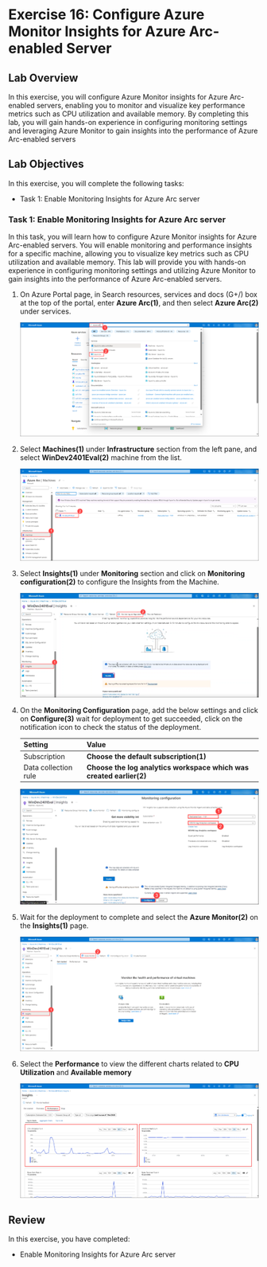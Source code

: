# Exercise 16: Configure Azure Monitor Insights for Azure Arc-enabled Server

## Lab Overview
In this exercise, you will configure Azure Monitor insights for Azure Arc-enabled servers, enabling you to monitor and visualize key performance metrics such as CPU utilization and available memory. By completing this lab, you will gain hands-on experience in configuring monitoring settings and leveraging Azure Monitor to gain insights into the performance of Azure Arc-enabled servers

## Lab Objectives
In this exercise, you will complete the following tasks:

+ Task 1: Enable Monitoring Insights for Azure Arc server

### Task 1: Enable Monitoring Insights for Azure Arc server

In this task, you will learn how to configure Azure Monitor insights for Azure Arc-enabled servers. You will enable monitoring and performance insights for a specific machine, allowing you to visualize key metrics such as CPU utilization and available memory. This lab will provide you with hands-on experience in configuring monitoring settings and utilizing Azure Monitor to gain insights into the performance of Azure Arc-enabled servers.

1. On Azure Portal page, in Search resources, services and docs (G+/) box at the top of the portal, enter **Azure Arc(1)**, and then select **Azure Arc(2)** under services.

   ![](../Images/loganalytics-6.png)

1. Select **Machines(1)** under **Infrastructure** section from the left pane, and select **WinDev2401Eval(2)** machine from the list.

   ![](../Images/monitoring-1.png)

1. Select **Insights(1)** under **Monitoring** section and click on **Monitoring configuration(2)** to configure the Insights from the Machine.

   ![](../Images/monitoring-21.png)

1. On the **Monitoring Configuration** page, add the below settings and click on **Configure(3)** wait for deployment to get succeeded, click on the notification icon to check the status of the deployment.

      | Setting | Value|
      |----------|--------|
      | Subscription | **Choose the default subscription(1)** |
      | Data collection rule | **Choose the log analytics workspace which was created earlier(2)**|

   ![](../Images/monitoring-3.png)

1. Wait for the deployment to complete and select the **Azure Monitor(2)** on the **Insights(1)** page.

   ![](../Images/monitoring-4.png)

1. Select the **Performance** to view the different charts related to **CPU Utilization** and **Available memory**

   ![](../Images/monitoring-5.png)


## Review
In this exercise, you have completed:
- Enable Monitoring Insights for Azure Arc server
